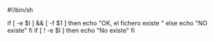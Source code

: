 #!/bin/sh

if [ -e $l ] && [ -f $1 ]
then
echo "OK, el fichero existe "
else echo "NO existe"
fi
if [ ! -e $l ]
then
echo "No existe"
fi

